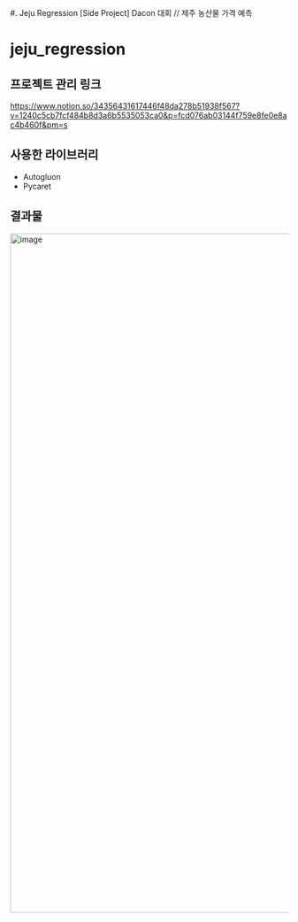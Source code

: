 #. Jeju Regression [Side Project] Dacon 대회 // 제주 농산물 가격 예측

# jeju_regression
## 프로젝트 관리 링크
https://www.notion.so/34356431617446f48da278b51938f567?v=1240c5cb7fcf484b8d3a6b5535053ca0&p=fcd076ab03144f759e8fe0e8ac4b460f&pm=s

## 사용한 라이브러리
- Autogluon
- Pycaret

## 결과물

<img width="1227" alt="image" src="https://github.com/junseokShim/jeju_regression/assets/88752654/322c9224-28da-44a6-90b2-31b659b87c32">
